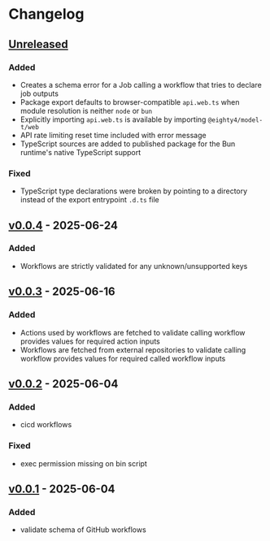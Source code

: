 # Changelog

## [Unreleased]

### Added

- Creates a schema error for a Job calling a workflow that
  tries to declare job outputs
- Package export defaults to browser-compatible `api.web.ts`
  when module resolution is neither `node` or `bun`
- Explicitly importing `api.web.ts` is available by
  importing `@eighty4/model-t/web`
- API rate limiting reset time included with error message
- TypeScript sources are added to published package for the
  Bun runtime's native TypeScript support

### Fixed

- TypeScript type declarations were broken by pointing to a
  directory instead of the export entrypoint `.d.ts` file

## [v0.0.4] - 2025-06-24

### Added

- Workflows are strictly validated for any unknown/unsupported keys

## [v0.0.3] - 2025-06-16

### Added

- Actions used by workflows are fetched to validate calling workflow
  provides values for required action inputs
- Workflows are fetched from external repositories to validate calling
  workflow provides values for required called workflow inputs

## [v0.0.2] - 2025-06-04

### Added

- cicd workflows

### Fixed

- exec permission missing on bin script

## [v0.0.1] - 2025-06-04

### Added

- validate schema of GitHub workflows

[Unreleased]: https://github.com/eighty4/model-t/compare/v0.0.4...HEAD
[v0.0.4]: https://github.com/eighty4/model-t/compare/v0.0.3...v0.0.4
[v0.0.3]: https://github.com/eighty4/model-t/compare/v0.0.2...v0.0.3
[v0.0.2]: https://github.com/eighty4/model-t/compare/v0.0.1...v0.0.2
[v0.0.1]: https://github.com/eighty4/model-t/releases/tag/v0.0.1
